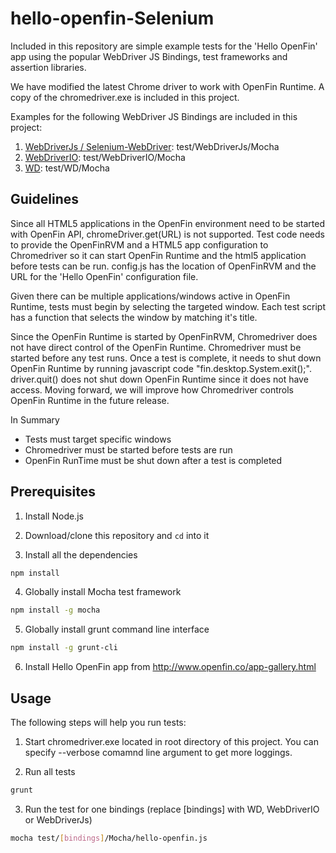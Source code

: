 hello-openfin-Selenium
===========================
Included in this repository are simple example tests for the 'Hello OpenFin' app using the popular WebDriver JS Bindings, test frameworks and assertion libraries.  

We have modified the latest Chrome driver to work with OpenFin Runtime.  A copy of the chromedriver.exe is included in this project.

Examples for the following WebDriver JS Bindings are included in this project:
 
1. [WebDriverJs / Selenium-WebDriver](http://www.seleniumhq.org/): test/WebDriverJs/Mocha
2. [WebDriverIO](http://webdriver.io/): test/WebDriverIO/Mocha
3. [WD](http://admc.io/wd/): test/WD/Mocha

## Guidelines

Since all HTML5 applications in the OpenFin environment need to be started with OpenFin API, chromeDriver.get(URL) is not supported.  Test code needs to provide the
OpenFinRVM and a HTML5 app configuration to Chromedriver so it can start OpenFin Runtime and the html5 application before tests can be run.  config.js
has the location of OpenFinRVM and the URL for the 'Hello OpenFin' configuration file.

Given there can be multiple applications/windows active in OpenFin Runtime, tests must begin by selecting the targeted window.  Each test script has a function that
selects the window by matching it's title.

Since the OpenFin Runtime is started by OpenFinRVM, Chromedriver does not have direct control of the OpenFin Runtime.  Chromedriver must be started before any test runs.
Once a test is complete, it needs to shut down OpenFin Runtime by running javascript code "fin.desktop.System.exit();".  driver.quit() does not shut down OpenFin Runtime since
it does not have access.   Moving forward, we will improve how Chromedriver controls OpenFin Runtime in the future release.

In Summary
* Tests must target specific windows
* Chromedriver must be started before tests are run
* OpenFin RunTime must be shut down after a test is completed

## Prerequisites

1. Install Node.js

2. Download/clone this repository and `cd` into it

3. Install all the dependencies    
 ```bash
 npm install
 ```
 
4. Globally install Mocha test framework
 ```bash
 npm install -g mocha
 ```

5. Globally install grunt command line interface
 ```bash
 npm install -g grunt-cli
 ```

6. Install Hello OpenFin app from http://www.openfin.co/app-gallery.html

## Usage

The following steps will help you run tests:

1. Start chromedriver.exe located in root directory of this project.  You can specify --verbose comamnd line argument to get more loggings.

2. Run all tests
 ```bash
 grunt
 ```
  
3. Run the test for one bindings (replace [bindings] with WD, WebDriverIO or WebDriverJs)
 ```bash
 mocha test/[bindings]/Mocha/hello-openfin.js
 ```

